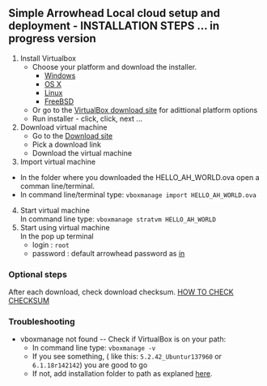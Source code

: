 ## Simple Arrowhead Local cloud setup and deployment - INSTALLATION STEPS ... in progress version
1) Install Virtualbox
   - Choose your platform and download the installer.
      - [Windows](https://download.virtualbox.org/virtualbox/6.1.18/VirtualBox-6.1.18-142142-Win.exe)
      - [OS X](https://download.virtualbox.org/virtualbox/6.1.18/VirtualBox-6.1.18-142142-OSX.dmg)
      - [Linux](https://www.virtualbox.org/wiki/Linux_Downloads)
      - [FreeBSD](https://docs.freebsd.org/en_US.ISO8859-1/books/handbook/virtualization-host-virtualbox.html)
   - Or go to the [VirtualBox download site](https://www.virtualbox.org/wiki/Downloads) for adittional platform options
   - Run installer - click, click, next ...
2) Download virtual machine <br />
   - Go to the [Download site](https://github.com/MaGaMeGa/helloVM)
   - Pick a download link
   - Download the virtual machine
3) Import virtual machine <br />
  - In the folder where you downloaded the HELLO_AH_WORLD.ova open a comman line/terminal.
  - In command line/terminal type: `vboxmanage import HELLO_AH_WORLD.ova`
4) Start virtual machine <br />
  In command line type: `vboxmanage stratvm HELLO_AH_WORLD`
5) Start using virtual machine <br />
    In the pop up terminal 
    - login : `root`
    - password : default arrowhead password as [in](https://github.com/eclipse-arrowhead/core-java-spring#certificates)

### Optional steps
After each download, check download checksum. [HOW TO CHECK CHECKSUM](https://duckduckgo.com/?t=canonical&q=verifiy+download+checksum&ia=web)

### Troubleshooting
- vboxmanage not found
   --  Check if VirtualBox is on your path:<br />
   - In command line type: `vboxmanage -v`
   - If you see something, ( like this: `5.2.42_Ubuntur137960` or `6.1.18r142142`) you are good to go
   - If not, add installation folder to path as explaned [here](https://stackoverflow.com/questions/44272416/how-to-add-a-folder-to-path-environment-variable-in-windows-10-with-screensho).
